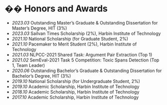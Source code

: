 # �� Honors and Awards

- *2023.03* Outstanding Master’s Graduate & Outstanding Dissertation for Master’s Degree, HIT (3%)
- *2023.03* Sailvan Times Scholarship (2%), Harbin Institute of Technology
- *2021.10* National Scholarship (for Graduate Student, 2%)
- *2021.10* Pacemaker to Merit Student (2%), Harbin Institute of Technology
- *2021.03* NLPCC-2021 Shared Task: Argument Pair Extraction (Top 1)
- *2021.02* SemEval-2021 Task 5 Competition: Toxic Spans Detection (Top 1, Team Leader)
- *2020.06* Outstanding Bachelor’s Graduate & Outstanding Dissertation for Bachelor’s Degree, HIT (3%)
- *2019.10* National Scholarship (for Undergraduate Student, 2%)
- *2019.10* Academic Scholarship, Harbin Institute of Technology
- *2018.10* Academic Scholarship, Harbin Institute of Technology
- *2017.10* Academic Scholarship, Harbin Institute of Technology
